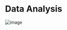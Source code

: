 ﻿# Data Analysis

![image](https://github.com/wAkExGOD/data-analysis/assets/52173833/66e41d2d-8853-4723-b6e7-f8b9365ef959)
